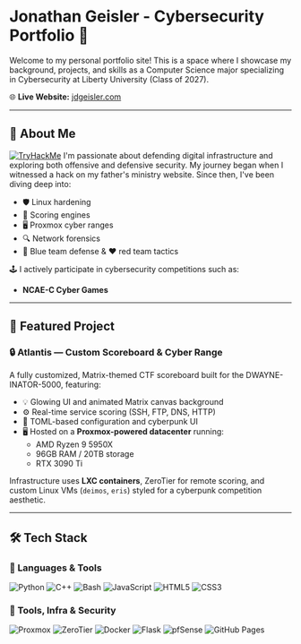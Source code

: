 # Jonathan Geisler - Cybersecurity Portfolio 🔐

Welcome to my personal portfolio site! This is a space where I showcase my background, projects, and skills as a Computer Science major specializing in Cybersecurity at Liberty University (Class of 2027).

🌐 **Live Website:** [jdgeisler.com](https://sklffy.github.io/JonathanGeisler.github.io)

---

## 🧠 About Me
[![TryHackMe](https://tryhackme-badges.s3.amazonaws.com/46D7659.png)](https://tryhackme.com/p/jdgeisler)
I'm passionate about defending digital infrastructure and exploring both offensive and defensive security. My journey began when I witnessed a hack on my father's ministry website. Since then, I've been diving deep into:

- 🛡️ Linux hardening
- 🧪 Scoring engines
- 🖥️ Proxmox cyber ranges
- 🔍 Network forensics
- 💙 Blue team defense & ❤️ red team tactics

🕹️ I actively participate in cybersecurity competitions such as:
- **NCAE-C Cyber Games**

---

## 🚀 Featured Project

### 🔒 Atlantis — Custom Scoreboard & Cyber Range

A fully customized, Matrix-themed CTF scoreboard built for the DWAYNE-INATOR-5000, featuring:

- 💡 Glowing UI and animated Matrix canvas background
- ⚙️ Real-time service scoring (SSH, FTP, DNS, HTTP)
- 🧾 TOML-based configuration and cyberpunk UI
- 🖥️ Hosted on a **Proxmox-powered datacenter** running:
  - AMD Ryzen 9 5950X
  - 96GB RAM / 20TB storage
  - RTX 3090 Ti

Infrastructure uses **LXC containers**, ZeroTier for remote scoring, and custom Linux VMs (`deimos`, `eris`) styled for a cyberpunk competition aesthetic.


---

## 🛠 Tech Stack

### 🔧 Languages & Tools

![Python](https://img.shields.io/badge/-Python-3776AB?logo=python&logoColor=white&style=flat)
![C++](https://img.shields.io/badge/-C++-00599C?logo=c%2B%2B&logoColor=white&style=flat)
![Bash](https://img.shields.io/badge/-Bash-4EAA25?logo=gnu-bash&logoColor=white&style=flat)
![JavaScript](https://img.shields.io/badge/-JavaScript-F7DF1E?logo=javascript&logoColor=black&style=flat)
![HTML5](https://img.shields.io/badge/-HTML5-E34F26?logo=html5&logoColor=white&style=flat)
![CSS3](https://img.shields.io/badge/-CSS3-1572B6?logo=css3&logoColor=white&style=flat)

### 🧰 Tools, Infra & Security

![Proxmox](https://img.shields.io/badge/-Proxmox-E57000?logo=proxmox&logoColor=white&style=flat)
![ZeroTier](https://img.shields.io/badge/-ZeroTier-FFD500?logo=zerotier&logoColor=black&style=flat)
![Docker](https://img.shields.io/badge/-Docker-2496ED?logo=docker&logoColor=white&style=flat)
![Flask](https://img.shields.io/badge/-Flask-000000?logo=flask&logoColor=white&style=flat)
![pfSense](https://img.shields.io/badge/-pfSense-212C4F?logoColor=white&style=flat)
![GitHub Pages](https://img.shields.io/badge/-GitHub%20Pages-121013?logo=github&logoColor=white&styl)
